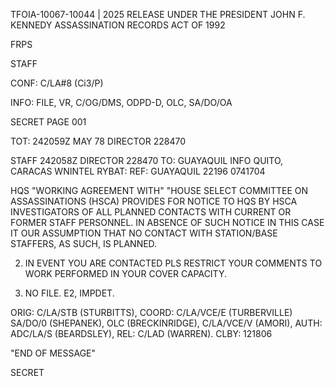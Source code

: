 TFOIA-10067-10044 | 2025 RELEASE UNDER THE PRESIDENT JOHN F. KENNEDY ASSASSINATION RECORDS ACT OF 1992

FRPS

STAFF

CONF: C/LA#8
(Ci3/P)

INFO: FILE, VR, C/OG/DMS, ODPD-D, OLC, SA/DO/OA

SECRET
PAGE 001

TOT: 242059Z MAY 78
DIRECTOR 228470

STAFF 242058Z DIRECTOR 228470
TO: GUAYAQUIL INFO QUITO, CARACAS
WNINTEL RYBAT:
REF: GUAYAQUIL 22196 0741704

HQS "WORKING AGREEMENT WITH" "HOUSE SELECT COMMITTEE ON
ASSASSINATIONS (HSCA) PROVIDES FOR NOTICE TO HQS BY HSCA
INVESTIGATORS OF ALL PLANNED CONTACTS WITH CURRENT OR FORMER
STAFF PERSONNEL. IN ABSENCE OF SUCH NOTICE IN THIS CASE IT OUR
ASSUMPTION THAT NO CONTACT WITH STATION/BASE STAFFERS, AS SUCH,
IS PLANNED.

2. IN EVENT YOU ARE CONTACTED PLS RESTRICT YOUR COMMENTS TO
WORK PERFORMED IN YOUR COVER CAPACITY.

3. NO FILE. E2, IMPDET.

ORIG: C/LA/STB (STURBITTS), COORD: C/LA/VCE/E (TURBERVILLE)
SA/DO/0 (SHEPANEK), OLC (BRECKINRIDGE), C/LA/VCE/V (AMORI),
AUTH: ADC/LA/S (BEARDSLEY), REL: C/LAD (WARREN). CLBY: 121806

"END OF MESSAGE"

SECRET
